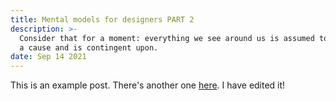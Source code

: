 ```yaml
---
title: Mental models for designers PART 2
description: >-
  Consider that for a moment: everything we see around us is assumed to have had
  a cause and is contingent upon.
date: Sep 14 2021
---
```

This is an example post. There's another one [here](/posts/example-post). I have edited it!
